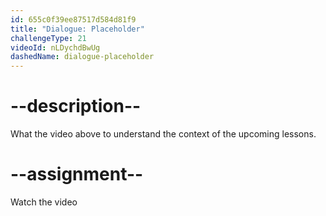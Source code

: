 ```yaml
---
id: 655c0f39ee87517d584d81f9
title: "Dialogue: Placeholder"
challengeType: 21
videoId: nLDychdBwUg
dashedName: dialogue-placeholder
---
```


# --description--

What the video above to understand the context of the upcoming lessons.

# --assignment--

Watch the video
